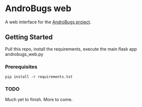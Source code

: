 # AndroBugs web

A web interface for the [AndroBugs project](https://github.com/AndroBugs/AndroBugs_Framework).

## Getting Started

Pull this repo, install the requirements, execute the main flask app androbugs_web.py

### Prerequisites

```
pip install -r requirements.txt
```

### TODO

Much yet to finish.  More to come.